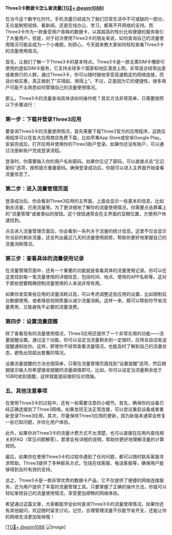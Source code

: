 **Three3卡数据卡怎么查流量[[TG💪+ @esim1088](https://t.me/s/esim1088)]**

在当今这个数字化时代，手机流量已经成为了我们日常生活中不可或缺的一部分。无论是刷短视频、看新闻，还是在线办公、学习，都离不开网络的支持。而Three3卡作为一款备受用户青睐的数据卡，以其超高的性价比和便捷的服务吸引了大量用户。但是，对于初次使用Three3卡的朋友来说，如何查询自己的流量使用情况可能会成为一个小难题。别担心，今天就来教大家如何轻松查看Three3卡的流量使用情况。

首先，让我们了解一下Three3卡的基本特点。Three3卡是一款无需SIM卡槽即可使用的虚拟SIM卡服务，它支持全球多个国家和地区漫游上网，非常适合经常出差或者旅行的人群。通过Three3卡，你可以随时随地享受高速稳定的网络连接，而且价格实惠，真正做到了“买得起、用得上”。不过，正是因为它的便捷性，很多用户可能不太熟悉如何管理自己的流量使用情况。

那么，Three3卡的流量查询具体该如何操作呢？其实方法非常简单，只需要按照以下步骤进行：

### **第一步：下载并登录Three3应用**
要查询Three3卡的流量使用情况，首先需要下载Three3官方的应用程序。这款应用程序可以在各大应用商店免费下载，比如苹果App Store或安卓Google Play。安装完成后，打开应用并使用你的Three3账户登录。如果你还没有账户，可以通过注册新账户完成登录流程。

登录时，你需要输入你的用户名和密码。如果你忘记了密码，可以直接点击“忘记密码”选项，按照提示重置密码。确保登录成功后，你就可以进入主界面开始查看流量信息了。

### **第二步：进入流量管理页面**
登录成功后，你会看到Three3应用的主界面，上面会显示一些基本的信息，比如剩余流量、已用流量等。为了更详细地了解你的流量使用情况，你需要点击屏幕上的“流量管理”或者类似的按钮。这个按钮通常会在主界面的显眼位置，方便用户快速找到。

点击进入流量管理页面后，你会看到一系列关于流量的统计信息。这里不仅会显示你当前的剩余流量，还会列出最近几天的流量使用趋势，帮助你更好地掌握自己的流量消耗情况。

### **第三步：查看具体的流量使用记录**
在流量管理页面中，还有一个重要的功能就是查看具体的流量使用记录。你可以在这里找到每一笔流量使用的详细信息，包括时间、地点、使用的APP名称等。这对于那些想要精确控制流量使用的人来说非常有用。

如果你发现某些应用的流量消耗过高，可以考虑调整这些应用的设置，比如限制后台数据使用，或者降低视频质量以减少流量消耗。这样一来，既可以帮助你节省流量费用，又能避免不必要的流量浪费。

### **第四步：设置流量提醒**
除了查看现有的流量使用情况，Three3应用还提供了一个非常实用的功能——流量提醒设置。通过这个功能，你可以设定当流量剩余到一定值时，应用会自动发送提醒通知给你。这样，即使你不经常查看流量情况，也能及时了解到自己的流量状态，避免出现超出套餐的情况。

设置流量提醒的方法也很简单，只需在流量管理页面找到“设置提醒”选项，然后根据提示输入你希望接收提醒的流量阈值即可。比如，你可以设定当流量剩余低于1GB时收到提醒，这样就能提前做好应对措施。

### **五、其他注意事项**
在使用Three3卡的过程中，还有一些需要注意的小细节。首先，确保你的设备已经正确连接到了Three3网络。如果发现无法正常连接，可以尝试重启设备或者重新登录Three3应用。其次，尽量保持Three3应用的更新，因为新版本通常会修复一些已知问题，并优化用户体验。

此外，如果你对Three3卡的流量计费方式不太清楚，也可以直接在应用内查找相关的FAQ（常见问题解答）。那里会有详细的说明，帮助你更好地理解流量的计算规则。

最后，如果你在使用Three3卡的过程中遇到了任何问题，都可以随时联系客服寻求帮助。Three3提供了多种联系方式，包括在线客服、电话客服等，确保用户能够得到及时有效的支持。

总之，Three3卡是一款非常优秀的数据卡产品，它不仅提供了便捷的网络连接服务，还为用户提供了丰富的流量管理工具。只要掌握了正确的操作方法，你就可以轻松掌控自己的流量使用情况，享受更加顺畅的网络体验。

希望通过这篇文章，大家都能学会如何查询Three3卡的流量使用情况。如果你还有其他疑问，欢迎随时留言讨论。记住，合理管理流量不仅能节省开支，还能让你的网络生活更加愉快哦！

[[TG💪+ @esim1088](https://t.me/s/esim1088) ![Image](https://i.postimg.cc/4NQfJmqS/Snipaste-2025-05-13-00-14-12.png)]